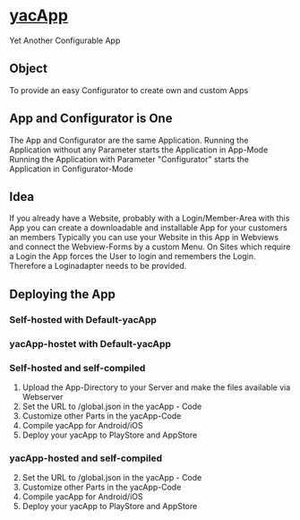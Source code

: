 # [yacApp]
Yet Another Configurable App

## Object
To provide an easy Configurator to create own and custom Apps

## App and Configurator is One
The App and Configurator are the same Application.
Running the Application without any Parameter starts the Application in App-Mode
Running the Application with Parameter "Configurator" starts the Application in Configurator-Mode

## Idea
If you already have a Website, probably with a Login/Member-Area with this App you can create a downloadable and installable App for your customers an members
Typically you can use your Website in this App in Webviews and connect the Webview-Forms by a custom Menu.
On Sites which require a Login the App forces the User to login and remembers the Login. Therefore a Loginadapter needs to be provided.

## Deploying the App

### Self-hosted with Default-yacApp

### yacApp-hostet with Default-yacApp

### Self-hosted and self-compiled

1. Upload the App-Directory to your Server and make the files available via Webserver
2. Set the URL to <your-server>/global.json in the yacApp - Code
3. Customize other Parts in the yacApp-Code
4. Compile yacApp for Android/iOS
5. Deploy your yacApp to PlayStore and AppStore

### yacApp-hosted and self-compiled

2. Set the URL to <yacApp-server>/global.json in the yacApp - Code
3. Customize other Parts in the yacApp-Code
4. Compile yacApp for Android/iOS
5. Deploy your yacApp to PlayStore and AppStore

[yacApp]: yacApp
